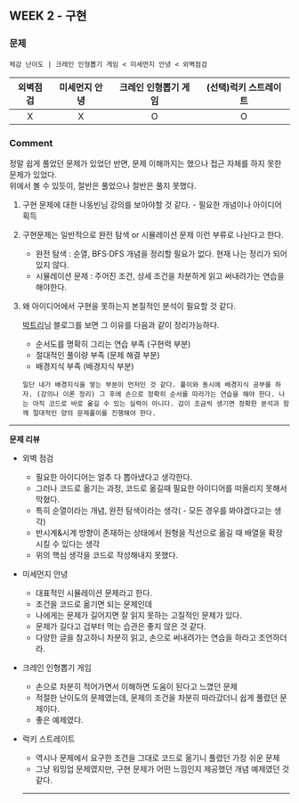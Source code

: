 ## WEEK 2 - 구현

### 문제

`체감 난이도 | 크레인 인형뽑기 게임 < 미세먼지 안녕 < 외벽점검`

| 외벽점검 | 미세먼지 안녕 | 크레인 인형뽑기 게임 | (선택)럭키 스트레이트 |
| :------: | :-----------: | :------------------: | :-------------------: |
|    X     |       X       |          O           |           O           |

### Comment

정말 쉽게 풀었던 문제가 있었던 반면, 문제 이해까지는 했으나 접근 자체를 하지 못한 문제가 있었다. <br/>
위에서 볼 수 있듯이, 절반은 풀었으나 절반은 풀지 못했다. <br/>

1. 구현 문제에 대한 나동빈님 강의를 보아야할 것 같다. - 필요한 개념이나 아이디어 획득
2. 구현문제는 일반적으로 완전 탐색 or 시뮬레이션 문제 이런 부류로 나뉜다고 한다.

   - 완전 탐색 : 순열, BFS·DFS 개념을 정리할 필요가 없다. 현재 나는 정리가 되어있지 않다.
   - 시뮬레이션 문제 : 주어진 조건, 상세 조건을 차분하게 읽고 써내려가는 연습을 해야한다.

3. 왜 아이디어에서 구현을 못하는지 본질적인 분석이 필요할 것 같다.

   [박트리](https://baactree.tistory.com/52)님 블로그를 보면 그 이유를 다음과 같이 정리가능하다.

   - 순서도를 명확히 그리는 연습 부족 (구현력 부분)
   - 절대적인 풀이량 부족 (문제 해결 부분)
   - 배경지식 부족 (배경지식 부분)

   `일단 내가 배경지식을 쌓는 부분이 먼저인 것 같다. 풀이와 동시에 배경지식 공부를 하자. (강의나 이론 정리) 그 후에 손으로 정확히 순서를 따라가는 연습을 해야 한다. 나는 아직 코드로 바로 옮길 수 있는 실력이 아니다. 감이 조금씩 생기면 정확한 분석과 함께 절대적인 양의 문제풀이를 진행해야 한다.`

---

**문제 리뷰**

- 외벽 점검

  - 필요한 아이디어는 얼추 다 뽑아냈다고 생각한다.
  - 그러나 코드로 옮기는 과정, 코드로 옮길때 필요한 아이디어를 떠올리지 못해서 막혔다.
  - 특히 순열이라는 개념, 완전 탐색이라는 생각( - 모든 경우를 봐야겠다고는 생각)
  - 반시계&시계 방향이 존재하는 상태에서 원형을 직선으로 옮길 때 배열을 확장시킬 수 있다는 생각
  - 위의 핵심 생각을 코드로 작성해내지 못했다.

- 미세먼지 안녕

  - 대표적인 시뮬레이션 문제라고 한다.
  - 조건을 코드로 옮기면 되는 문제인데
  - 나에게는 문제가 길어지면 잘 읽지 못하는 고질적인 문제가 있다.
  - 문제가 길다고 겁부터 먹는 습관은 좋지 않은 것 같다.
  - 다양한 글을 참고하니 차분히 읽고, 손으로 써내려가는 연습을 하라고 조언하더라.

- 크레인 인형뽑기 게임

  - 손으로 차분히 적어가면서 이해하면 도움이 된다고 느꼈던 문제
  - 적절한 난이도의 문제였는데, 문제의 조건을 차분히 따라갔더니 쉽게 풀렸던 문제이다.
  - 좋은 예제였다.

- 럭키 스트레이트

  - 역시나 문제에서 요구한 조건을 그대로 코드로 옮기니 풀렸던 가장 쉬운 문제
  - 그냥 워밍업 문제였지만, 구현 문제가 어떤 느낌인지 제공했던 개념 예제였던 것 같다.

  ***
